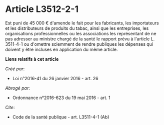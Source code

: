 # Article L3512-2-1

Est puni de 45 000 € d'amende le fait pour les fabricants, les importateurs et les distributeurs de produits du tabac, ainsi
que les entreprises, les organisations professionnelles ou les associations les représentant de ne pas adresser au ministre
chargé de la santé le rapport prévu à l'article L. 3511-4-1 ou d'omettre sciemment de rendre publiques les dépenses qui
doivent y être incluses en application du même article.

**Liens relatifs à cet article**

_Créé par_:

  - Loi n°2016-41 du 26 janvier 2016 - art. 26

_Abrogé par_:

  - Ordonnance n°2016-623 du 19 mai 2016 - art. 1

_Cite_:

  - Code de la santé publique - art. L3511-4-1 (Ab)
